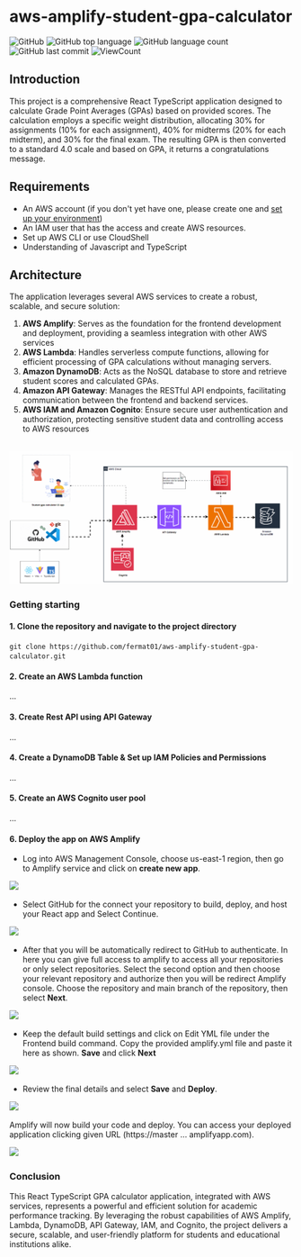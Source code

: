 # aws-amplify-student-gpa-calculator


![GitHub](https://img.shields.io/github/license/fermat01/aws-amplify-student-gpa-calculator?style=flat)
![GitHub top language](https://img.shields.io/github/languages/top/fermat01/aws-amplify-student-gpa-calculator?style=flat)
![GitHub language count](https://img.shields.io/github/languages/count/fermat01/aws-amplify-student-gpa-calculator?style=flat)
![GitHub last commit](https://img.shields.io/github/last-commit/fermat01/aws-amplify-student-gpa-calculator?style=flat)
![ViewCount](https://views.whatilearened.today/views/github/fermat01/aws-amplify-student-gpa-calculator.svg?cache=remove)
## Introduction

This project is a comprehensive React TypeScript application designed to calculate Grade Point Averages (GPAs) based on provided scores. The calculation employs a specific weight distribution, allocating 30% for assignments (10% for each assignment), 40% for midterms (20% for each midterm), and 30% for the final exam. The resulting GPA is then converted to a standard 4.0 scale and based on GPA, it returns a congratulations message.

## Requirements

- An AWS account (if you don't yet have one, please create one and [set up your environment](https://aws.amazon.com/getting-started/guides/setup-environment/))
- An IAM user that has the access and create AWS resources.
- Set up AWS CLI or use CloudShell
- Understanding of Javascript and TypeScript


## Architecture

The application leverages several AWS services to create a robust, scalable, and secure solution:

1. **AWS Amplify**: Serves as the foundation for the frontend development and deployment, providing a seamless integration with other AWS services
2. **AWS Lambda**: Handles serverless compute functions, allowing for efficient processing of GPA calculations without managing servers.
3. **Amazon DynamoDB**: Acts as the NoSQL database to store and retrieve student scores and calculated GPAs.
4. **Amazon API Gateway**: Manages the RESTful API endpoints, facilitating communication between the frontend and backend services.
5. **AWS IAM and Amazon Cognito**: Ensure secure user authentication and authorization, protecting sensitive student data and controlling access to AWS resources
   
<br>
 <img src="./src/assets/Amplify-gpa-architecture02.gif" width=""/>



###  Getting starting

####  1.  Clone the repository and navigate to the project directory
  
 ``` git clone https://github.com/fermat01/aws-amplify-student-gpa-calculator.git ```


 #### 2. Create an AWS Lambda function
   ...

 #### 3. Create Rest API using API Gateway


   ...

 #### 4. Create a DynamoDB Table & Set up IAM Policies and Permissions

   ... 

 #### 5. Create an AWS Cognito user pool
   ...

#### 6.  Deploy the app on AWS Amplify 

- Log into AWS Management Console, choose us-east-1 region, then go to Amplify service and click on **create new app**.

 <img src="./src/public/imgs/amplify1.png" width=""/>

- Select GitHub for the connect your repository to build, deploy, and host your React app and Select Continue. 

 <img src="./src/public/imgs/amplify2.png" width=""/>

- After that you will be automatically redirect to GitHub to authenticate.
In here you can give full access to amplify to access all your repositories or only select repositories. Select the second option and then choose your relevant repository and authorize then you will be redirect Amplify console.
Choose the repository and main branch of the repository, then select **Next**.

<img src="./src/public/imgs/amplify3.png" width=""/>

- Keep the default build settings and click on Edit YML file under the Frontend build command. Copy the provided amplify.yml file and paste it here as shown. **Save** and click **Next**

<img src="./src/public/imgs/amplify4.png" width=""/>

- Review the final details and select **Save** and **Deploy**.
 
<img src="./src/public/imgs/amplify5.png" width=""/>

 Amplify will now build your code and deploy. You can access your deployed application clicking given URL (https://master … amplifyapp.com).

<img src="./src/public/imgs/student_calculate_gpa_test.gif" width=""/>

###  Conclusion

This React TypeScript GPA calculator application, integrated with AWS services, represents a powerful and efficient solution for academic performance tracking. By leveraging the robust capabilities of AWS Amplify, Lambda, DynamoDB, API Gateway, IAM, and Cognito, the project delivers a secure, scalable, and user-friendly platform for students and educational institutions alike.







